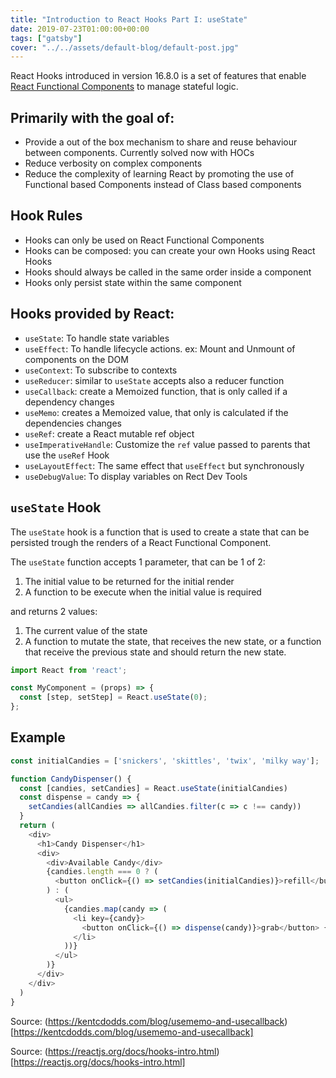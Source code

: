 ```yaml
---
title: "Introduction to React Hooks Part I: useState"
date: 2019-07-23T01:00:00+00:00
tags: ["gatsby"]
cover: "../../assets/default-blog/default-post.jpg"
---
```


React Hooks introduced in version 16.8.0 is a set of features that enable [React Functional Components](https://cobuildlab.com/development-blog/react-patterns-functional-components-vs-class-components/) to manage stateful logic.

## Primarily with the goal of:

- Provide a out of the box mechanism to share and reuse behaviour between components. Currently solved now with HOCs
- Reduce verbosity on complex components
- Reduce the complexity of learning React by promoting the use of Functional based Components instead of Class based components
 

## Hook Rules

- Hooks can only be used on React Functional Components
- Hooks can be composed: you can create your own Hooks using React Hooks
- Hooks should always be called in the same order inside a component
- Hooks only persist state within the same component

## Hooks provided by React:

- `useState`: To handle state variables
- `useEffect`: To handle lifecycle actions. ex: Mount and Unmount of components on the DOM
- `useContext`: To subscribe to contexts
- `useReducer`:  similar to `useState` accepts also a reducer function
- `useCallback`: create a Memoized function, that is only called if a dependency changes
- `useMemo`: creates a Memoized value, that only is calculated if the dependencies changes
- `useRef`:  create a React mutable ref object
- `useImperativeHandle`: Customize the `ref` value passed to parents that use the `useRef` Hook
- `useLayoutEffect`: The same effect that `useEffect` but synchronously 
- `useDebugValue`: To display variables on Rect Dev Tools


## `useState` Hook

The `useState` hook is a function that is used to create a state that can be persisted trough the renders of a React Functional Component.

The `useState` function accepts 1 parameter, that can be 1 of 2:

1) The initial value to be returned for the initial render
2) A function to be execute when the initial value is required

and returns 2 values: 

1) The current value of the state
2) A function to mutate the state, that receives the new state, or a function that receive the previous state and should return the new state.

```javascript 1.8
import React from 'react';

const MyComponent = (props) => {
  const [step, setStep] = React.useState(0);
};
``` 

## Example

```javascript 1.8
const initialCandies = ['snickers', 'skittles', 'twix', 'milky way'];

function CandyDispenser() {  
  const [candies, setCandies] = React.useState(initialCandies)
  const dispense = candy => {
    setCandies(allCandies => allCandies.filter(c => c !== candy))
  }
  return (
    <div>
      <h1>Candy Dispenser</h1>
      <div>
        <div>Available Candy</div>
        {candies.length === 0 ? (
          <button onClick={() => setCandies(initialCandies)}>refill</button>
        ) : (
          <ul>
            {candies.map(candy => (
              <li key={candy}>
                <button onClick={() => dispense(candy)}>grab</button> {candy}
              </li>
            ))}
          </ul>
        )}
      </div>
    </div>
  )
}
```
Source: (https://kentcdodds.com/blog/usememo-and-usecallback)[https://kentcdodds.com/blog/usememo-and-usecallback]


Source: (https://reactjs.org/docs/hooks-intro.html)[https://reactjs.org/docs/hooks-intro.html] 

